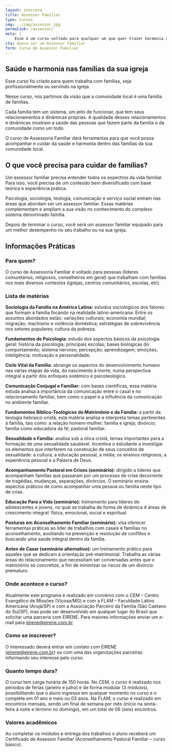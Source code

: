 ```yaml
---
layout: inscreva
title: Assessor Familiar
type: Cursos
img: ../img/assessor.jpg
permalink: /assessor/
meta: |
    Esse é um curso voltado para qualquer um que quer trazer harmonia às famílias. É nosso curso mais básico e não tem nenhum pré requisito. É voltado pra quem quer aprofundar seus estudos na área da família.
cta: Quero ser um Assessor Familiar
form: Curso de Assessor Familiar
---
```


## Saúde e harmonia nas famílias da sua igreja

Esse curso foi criado para quem trabalha com famílias, seja profissionalmente ou servindo na igreja.

Nesse curso, nós partimos da visão que a comunidade local é uma família de famílias.

Cada família tem um sistema, um jeito de funcionar, que tem seus relacionamentos e dinâmicas próprias. A qualidade desses relacionamentos e dinâmicas mostram a saúde das pessoas que fazem parte da família e da comunidade como um todo.

O curso de Assessoria Familiar dará ferramentas para que você possa acompanhar e cuidar da saúde e harmonia dentro das famílias da sua comunidade local.

## O que você precisa para cuidar de famílias?

Um assessor familiar precisa entender todos os espectros da vida familiar. Para isso, você precisa de um conteúdo bem diversificado com base teórica e experiência prática.

Psicologia, sociologia, teologia, comunicação e serviço social entram nas áreas que abordam ser um assessor familiar. Essas matérias complementam e ampliam a sua visão no conhecimento do complexo sistema denominado família.

Depois de terminar o curso, você será um assessor familiar equipado para um melhor desempenho no seu trabalho ou na sua igreja.

## Informações Práticas

### Para quem?

O curso de Assessoria Familiar é voltado para pessoas (líderes comunitários, religiosos, conselheiros em geral) que trabalham com famílias nos mais diversos contextos (igrejas, centros comunitários, escolas, etc).

### Lista de matérias


**Sociologia da Família na América Latina:** estudos sociológicos dos fatores que formam a família focando na realidade latino-americana. Entre os assuntos abordados estão: variações culturais; economia mundial; migração; machismo e violência doméstica; estratégias de sobrevivência nos setores populares; cultura da pobreza.

**Fundamentos de Psicologia:** estudo dos aspectos básicos da psicologia geral: história da psicologia; principais escolas; bases biológicas do comportamento; sistema nervoso; percepção; aprendizagem; emoções, inteligência; motivação e personalidade.

**Ciclo Vital da Família:** abrange os aspectos do desenvolvimento humano nas várias etapas da vida, do nascimento à morte, numa perspectiva integral a partir dos enfoques sistêmico e psicoteológico.

**Comunicação Conjugal e Familiar:** com bases científicas, essa matéria estuda analisa a importância da comunicação entre o casal e no relacionamento familiar, bem como o papel e a influência da comunicação no ambiente familiar.

**Fundamentos Bíblico-Teológicos do Matrimônio e da Família:** a partir da teologia hebraico-cristã, esta matéria analisa e interpreta temas pertinentes à família, tais como: a relação homem-mulher; família e igreja; divórcio; família como educadora da fé; pastoral familiar.

**Sexualidade e Família:** analisa sob a ótica cristã, temas importantes para a formação de uma sexualidade saudável. Incentiva o estudante a investigar os elementos que interferem na construção de seus conceitos de sexualidade: a cultura; a educação pessoal; a mídia; os ensinos religiosos; a experiência pessoal e a Palavra de Deus.

**Acompanhamento Pastoral em Crises (seminário):** dirigido a líderes que acompanham famílias que passaram por um processo de crise decorrente de tragédias, mudanças, separações, divórcios. O seminário ensina aspectos práticos de como acompanhar uma pessoa ou família neste tipo de crise.

**Educação Para a Vida (seminário):** treinamento para líderes de adolescentes e jovens, no qual se trabalha de forma de dinâmica 4 áreas de crescimento integral: física, emocional, social e espiritual.

**Posturas em Aconselhamento Familiar (seminário):** visa oferecer ferramentas práticas ao líder de trabalhos com casais e famílias no aconselhamento, auxiliando na prevenção e resolução de conflitos e buscando uma saúde integral dentro da família.

**Antes de Casar (seminário alternativo):** um treinamento prático para aqueles que se dedicam à orientação pré-matrimonial. Trabalha as várias áreas do relacionamento que necessitam ser conversadas antes que o matrimônio se concretize, a fim de minimizar os riscos de um divórcio prematuro.

### Onde acontece o curso? 

Atualmente este programa é realizado em convênio com o CEM – Centro Evangélico de Missões (Viçosa/MG) e com a FLAM – Faculdade Latino Americana (Arujá/SP) e com a Associação Parceiro da Família (São Caetano do Sul/SP), mas pode ser desenvolvido em qualquer lugar do Brasil que solicitar uma parceria com EIRENE. Para maiores informações enviar um e-mail para eirene@eirene.com.br

### Como se inscrever? 

O interessado deverá entrar em contato com EIRENE (eirene@eirene.com.br) ou com uma das organizações parceiras informando seu interesse pelo curso.

### Quanto tempo dura?

O curso tem carga horária de 150 horas. No CEM, o curso é realizado nos períodos de férias (janeiro e julho) e de forma modular (3 módulos), possibilitando que o aluno ingresse em qualquer momento no curso e o complete em 01 ano e meio ou 03 anos. Na FLAM, o curso é realizado em encontros mensais, sendo um final de semana por mês (início na sexta-feira à noite e término no domingo), em um total de 06 (seis) encontros.

### Valores acadêmicos

Ao completar os módulos e entrega dos trabalhos o aluno receberá um Certificado de Assessor Familiar (Aconselhamento Pastoral Familiar – curso básico).
